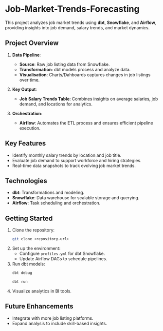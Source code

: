 # Job-Market-Trends-Forecasting

This project analyzes job market trends using **dbt**, **Snowflake**, and **Airflow**, providing insights into job demand, salary trends, and market dynamics.

## **Project Overview**

1. **Data Pipeline**:
   - **Source**: Raw job listing data from Snowflake.
   - **Transformation**: dbt models process and analyze data.
   - **Visualisation**: Charts/Dahboards captures changes in job listings over time.

2. **Key Output**:
   - **Job Salary Trends Table**: Combines insights on average salaries, job demand, and locations for analytics.

3. **Orchestration**:
   - **Airflow**: Automates the ETL process and ensures efficient pipeline execution.

## **Key Features**
- Identify monthly salary trends by location and job title.
- Evaluate job demand to support workforce and hiring strategies.
- Real-time data snapshots to track evolving job market trends.

## **Technologies**
- **dbt**: Transformations and modeling.
- **Snowflake**: Data warehouse for scalable storage and querying.
- **Airflow**: Task scheduling and orchestration.

## **Getting Started**
1. Clone the repository:
   ```bash
   git clone <repository-url>
   ```
2. Set up the environment:
   - Configure `profiles.yml` for dbt Snowflake.
   - Update Airflow DAGs to schedule pipelines.
3. Run dbt models:
   ```bash
   dbt debug
   ```
   ```bash
   dbt run
   ```
5. Visualize analytics in BI tools.

## **Future Enhancements**
- Integrate with more job listing platforms.
- Expand analysis to include skill-based insights.

 

